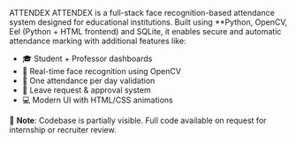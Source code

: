 ATTENDEX
ATTENDEX is a full-stack face recognition-based attendance system designed for educational institutions. Built using **Python, OpenCV, Eel (Python + HTML frontend) and SQLite, it enables secure and automatic attendance marking with additional features like:

- 🎓 Student + Professor dashboards  
- 🧠 Real-time face recognition using OpenCV  
- 📅 One attendance per day validation  
- 📝 Leave request & approval system  
- 💻 Modern UI with HTML/CSS animations  

🚧 **Note**: Codebase is partially visible. Full code available on request for internship or recruiter review.
